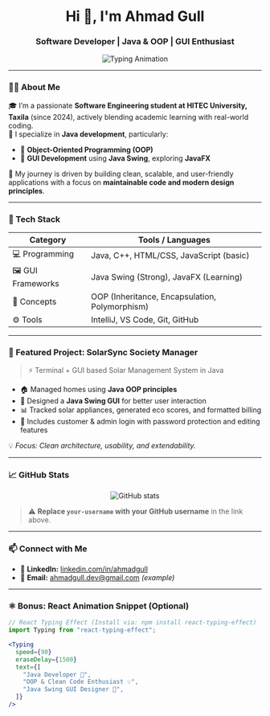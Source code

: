 <h1 align="center">Hi 👋, I'm Ahmad Gull</h1>
<h3 align="center">Software Developer | Java & OOP | GUI Enthusiast</h3>

<p align="center">
  <img src="https://readme-typing-svg.herokuapp.com?font=Fira+Code&size=22&duration=4000&pause=1000&center=true&vCenter=true&width=700&lines=Java+Developer+%7C+GUI+Specialist;OOP+Design+and+Clean+Code+Enthusiast;Building+Java+Swing+%2B+JavaFX+Projects" alt="Typing Animation" />
</p>

---

### 👨‍💻 About Me

🎓 I’m a passionate **Software Engineering student at HITEC University, Taxila** (since 2024), actively blending academic learning with real-world coding.  
🔧 I specialize in **Java development**, particularly:

- 🔸 **Object-Oriented Programming (OOP)**
- 🔸 **GUI Development** using **Java Swing**, exploring **JavaFX**

🚀 My journey is driven by building clean, scalable, and user-friendly applications with a focus on **maintainable code and modern design principles**.

---

### 🔧 Tech Stack

| Category          | Tools / Languages                            |
|------------------|-----------------------------------------------|
| 💻 Programming    | Java, C++, HTML/CSS, JavaScript (basic)       |
| 🖼 GUI Frameworks | Java Swing (Strong), JavaFX (Learning)        |
| 🧠 Concepts       | OOP (Inheritance, Encapsulation, Polymorphism)|
| ⚙️ Tools          | IntelliJ, VS Code, Git, GitHub                |

---

### 🌟 Featured Project: SolarSync Society Manager

> ⚡️ Terminal + GUI based Solar Management System in Java

- 🏠 Managed homes using **Java OOP principles**
- 🎨 Designed a **Java Swing GUI** for better user interaction
- 📊 Tracked solar appliances, generated eco scores, and formatted billing
- 👥 Includes customer & admin login with password protection and editing features

💡 *Focus: Clean architecture, usability, and extendability.*

---

### 📈 GitHub Stats

<p align="center">
  <img src="https://github-readme-stats.vercel.app/api?username=your-username&show_icons=true&theme=github_dark&hide_title=true" alt="GitHub stats" />
</p>

> ⚠️ **Replace `your-username` with your GitHub username** in the link above.

---

### 📫 Connect with Me

- 🔗 **LinkedIn:** [linkedin.com/in/ahmadgull](https://linkedin.com/in/ahmadgull)
- 📧 **Email:** ahmadgull.dev@gmail.com *(example)*

---

### ⚛️ Bonus: React Animation Snippet (Optional)

```jsx
// React Typing Effect (Install via: npm install react-typing-effect)
import Typing from "react-typing-effect";

<Typing
  speed={90}
  eraseDelay={1500}
  text={[
    "Java Developer 🚀",
    "OOP & Clean Code Enthusiast 💡",
    "Java Swing GUI Designer 🎨",
  ]}
/>
